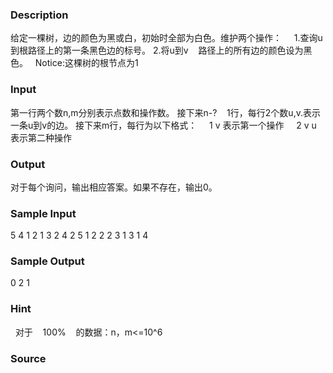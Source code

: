 
### Description
给定一棵树，边的颜色为黑或白，初始时全部为白色。维护两个操作：
 
 
1.查询u到根路径上的第一条黑色边的标号。
2.将u到v    路径上的所有边的颜色设为黑色。
 
Notice:这棵树的根节点为1

### Input

第一行两个数n,m分别表示点数和操作数。
接下来n-?    1行，每行2个数u,v.表示一条u到v的边。
接下来m行，每行为以下格式：
 
 
1 v 表示第一个操作
 
 
2 v u 表示第二种操作
 
 


### Output
对于每个询问，输出相应答案。如果不存在，输出0。


### Sample Input
5 4
1 2
1 3
2 4
2 5
1 2
2 2 3
1 3
1 4


### Sample Output
0
2
1

### Hint

 
对于    100%    的数据：n，m<=10^6
### Source
